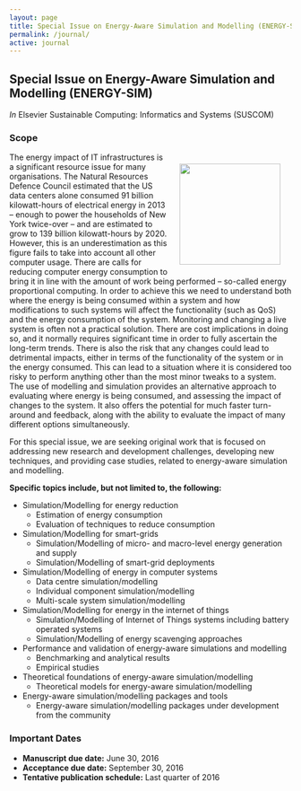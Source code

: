 ```yaml
---
layout: page
title: Special Issue on Energy-Aware Simulation and Modelling (ENERGY-SIM)
permalink: /journal/
active: journal
---
```



## Special Issue on Energy-Aware Simulation and Modelling (ENERGY-SIM)
 *In* Elsevier Sustainable Computing: Informatics and Systems (SUSCOM)
                
### Scope
<div style="float:right;padding:20px"><img src="http://cdn.elsevier.com/cover_img/724189.gif" style="width:180px"/></div>
The energy impact of IT infrastructures is a significant resource issue for many organisations. The Natural Resources Defence Council estimated that the US data centers alone consumed 91 billion kilowatt-hours of electrical energy in 2013 – enough to power the households of New York twice-over – and are estimated to grow to 139 billion kilowatt-hours by 2020. However, this is an underestimation as this figure fails to take into account all other computer usage. There are calls for reducing computer energy consumption to bring it in line with the amount of work being performed – so-called energy proportional computing. In order to achieve this we need to understand both where the energy is being consumed within a system and how modifications to such systems will affect the functionality (such as QoS) and the energy consumption of the system. Monitoring and changing a live system is often not a practical solution. There are cost implications in doing so, and it normally requires significant time in order to fully ascertain the long-term trends. There is also the risk that any changes could lead to detrimental impacts, either in terms of the functionality of the system or in the energy consumed. This can lead to a situation where it is considered too risky to perform anything other than the most minor tweaks to a system. The use of modelling and simulation provides an alternative approach to evaluating where energy is being consumed, and assessing the impact of changes to the system. It also offers the potential for much faster turn-around and feedback, along with the ability to evaluate the impact of many different options simultaneously.


For this special issue, we are seeking original work that is focused on addressing new research and development challenges, developing new techniques, and providing case studies, related to energy-aware simulation and modelling.
        
<strong>Specific topics include, but not limited to, the following:</strong>

- Simulation/Modelling for energy reduction
    - Estimation of energy consumption
    - Evaluation of techniques to reduce consumption
- Simulation/Modelling for smart-grids
    - Simulation/Modelling of micro- and macro-level energy generation and supply
    - Simulation/Modelling of smart-grid deployments
- Simulation/Modelling of energy in computer systems           
    - Data centre simulation/modelling
    - Individual component simulation/modelling
    - Multi-scale system simulation/modelling
- Simulation/Modelling for energy in the internet of things
    - Simulation/Modelling of Internet of Things systems including battery operated systems
    - Simulation/Modelling of energy scavenging approaches
- Performance and validation of energy-aware simulations and modelling
    - 	Benchmarking and analytical results
    - 	Empirical studies
- Theoretical foundations of energy-aware simulation/modelling
    - 	Theoretical models for energy-aware simulation/modelling
- Energy-aware simulation/modelling packages and tools
    - 	Energy-aware simulation/modelling packages under development from the community
        

### Important Dates
- <strong>Manuscript due date:</strong> June 30, 2016
- <strong>Acceptance due date:</strong> September 30, 2016
- <strong>Tentative publication schedule:</strong> Last quarter of 2016

